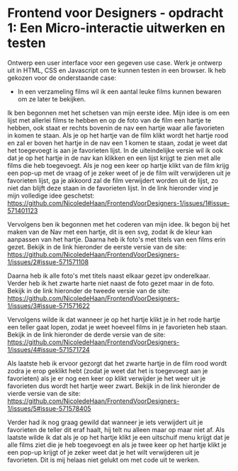 # Frontend voor Designers - opdracht 1: Een Micro-interactie uitwerken en testen

Ontwerp een user interface voor een gegeven use case. Werk je ontwerp uit in HTML, CSS en Javascript om te kunnen testen in een browser. Ik heb gekozen voor de onderstaande case:
- In een verzameling films wil ik een aantal leuke films kunnen bewaren om ze later te bekijken.

Ik ben begonnen met het schetsen van mijn eerste idee. Mijn idee is om een lijst met allerlei films te hebben en op de foto van de film een hartje te hebben, ook staat er rechts bovenin de nav een hartje waar alle favorieten in komen te staan. Als je op het hartje van de film klikt wordt het hartje rood en zal er boven het hartje in de nav een 1 komen te staan, zodat je weet dat het toegevoegt is aan je favorieten lijst. In de uiteindelijke versie wil ik ook dat je op het hartje in de nav kan klikken en een lijst krijgt te zien met alle films die heb toegevoegt. Als je nog een keer op hartje klikt van de film krijg een pop-up met de vraag of je zeker weet of je de film wilt verwijderen uit je favorieten lijst, ga je akkoord zal de film verwijdert worden uit de lijst, zo niet dan blijft deze staan in de favorieten lijst. In de link hieronder vind je mijn volledige idee geschetst:
https://github.com/NicoledeHaan/FrontendVoorDesigners-1/issues/1#issue-571401123

Vervolgens ben ik begonnen met het coderen van mijn idee. Ik begon bij het maken van de Nav met een hartje, dit is een svg, zodat ik de kleur kan aanpassen van het hartje. Daarna heb ik foto's met titels van een films erin gezet. Bekijk in de link hieronder de eerste versie van de site:
https://github.com/NicoledeHaan/FrontendVoorDesigners-1/issues/2#issue-571571108

Daarna heb ik alle foto's met titels naast elkaar gezet ipv onderelkaar. Verder heb ik het zwarte harte niet naast de foto gezet maar in de foto. Bekijk in de link hieronder de tweede versie van de site:
https://github.com/NicoledeHaan/FrontendVoorDesigners-1/issues/3#issue-571571622

Vervolgens wilde ik dat wanneer je op het hartje klikt je in het rode hartje een teller gaat lopen, zodat je weet hoeveel films in je favorieten heb staan. Bekijk in de link hieronder de derde versie van de site:
https://github.com/NicoledeHaan/FrontendVoorDesigners-1/issues/4#issue-571571724

Als laatste heb ik ervoor gezorgt dat het zwarte hartje in de film rood wordt zodra je erop geklikt hebt (zodat je weet dat het is toegevoegt aan je favorieten) als je er nog een keer op klikt verwijder je het weer uit je favorieten dus wordt het hartje weer zwart. Bekijk in de link hieronder de vierde versie van de site:
https://github.com/NicoledeHaan/FrontendVoorDesigners-1/issues/5#issue-571578405

Verder had ik nog graag gewild dat wanneer je iets verwijdert uit je favorieten de teller dit eraf haalt, hij telt nu alleen maar op maar niet af. Als laatste wilde ik dat als je op het hartje klikt je een uitschuif menu krijgt dat je alle films ziet die je heb toegevoegt en als je twee keer op het hartje klikt je een pop-up krijgt of je zeker weet dat je het wilt verwijderen uit je favorieten. Dit is mij helaas niet gelukt om met code uit te werken.
